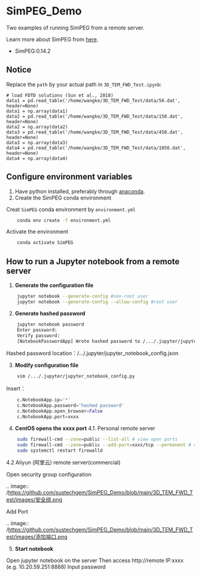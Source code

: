 # SimPEG_Demo
Two examples of running SimPEG  from a remote server.

Learn more about SimPEG from [here](https://pypi.org/project/SimPEG/).
- SimPEG:0.14.2
## Notice 
Replace the `path` by your actual path in `3D_TEM_FWD_Test.ipynb`:
```=python
# load FDTD solutions (Sun et al., 2018)
data1 = pd.read_table('/home/wangke/3D_TEM_FWD_Test/data/50.dat', header=None)
data1 = np.array(data1)
data2 = pd.read_table('/home/wangke/3D_TEM_FWD_Test/data/150.dat', header=None)
data2 = np.array(data2)
data3 = pd.read_table('/home/wangke/3D_TEM_FWD_Test/data/450.dat', header=None)
data3 = np.array(data3)
data4 = pd.read_table('/home/wangke/3D_TEM_FWD_Test/data/1050.dat', header=None)
data4 = np.array(data4)
```

## Configure environment variables
1. Have python installed, preferably through [anaconda](https://www.anaconda.com/download/).
2. Create the SimPEG conda environment

Creat  `SimPEG`  conda environment by  `environment.yml`
```bash
	conda env create -f environment.yml
```
 Activate the environment
```bash
	conda activate SimPEG
```

## How to run a Jupyter notebook from a remote server
1. **Generate the configuration file**
```bash
	jupyter notebook --generate-config #non-root user
	jupyter notebook --generate-config --allow-config #root user
```
2. **Generate hashed password**
```bash
	jupyter notebook password
	Enter password:
	Verify password:
	[NotebookPasswordApp] Wrote hashed password to /.../.jupyter/jupyter_notebook_config.json
```    
Hashed password location：/.../.jupyter/jupyter_notebook_config.json

3. **Modify configuration file**
```bash
	vim /.../.jupyter/jupyter_notebook_config.py
```
Insert：
```python
	c.NotebookApp.ip='*'
	c.NotebookApp.password='hashed password'
	c.NotebookApp.open_browser=False
	c.NotebookApp.port=xxxx
```
4.  **CentOS opens the xxxx port**
4.1.  Personal remote server
```bash
	sudo firewall-cmd --zone=public --list-all # view open ports
	sudo firewall-cmd --zone=public --add-port=xxxx/tcp --permanent # open xxxx port
	sudo systemctl restart firewalld
```
4.2 Aliyun (阿里云) remote server(commercial)

Open security group configuration

.. image:: /https://github.com/sustechgem/SimPEG_Demo/blob/main/3D_TEM_FWD_Test/images/安全组.png

Add Port

.. image:: /https://github.com/sustechgem/SimPEG_Demo/blob/main/3D_TEM_FWD_Test/images/添加端口.png

5.  **Start notebook**

Open jupyter notebook on the server
Then access http://remote IP:xxxx  (e.g. 10.20.59.251:8888)
Input password






